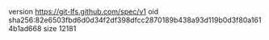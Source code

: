 version https://git-lfs.github.com/spec/v1
oid sha256:82e6503fbd6d0d34f2df398dfcc2870189b438a93d119b0d3f80a1614b1ad668
size 12181
